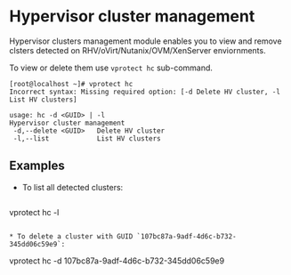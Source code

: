 # Hypervisor cluster management

Hypervisor clusters management module enables you to view and remove clsters detected on RHV/oVirt/Nutanix/OVM/XenServer enviornments.

To view or delete them use `vprotect hc` sub-command. 

```
[root@localhost ~]# vprotect hc
Incorrect syntax: Missing required option: [-d Delete HV cluster, -l List HV clusters]

usage: hc -d <GUID> | -l
Hypervisor cluster management
 -d,--delete <GUID>   Delete HV cluster
 -l,--list            List HV clusters
```	

## Examples
* To list all detected clusters:

  ```
vprotect hc -l
  ```
	* To delete a cluster with GUID `107bc87a-9adf-4d6c-b732-345dd06c59e9`: 
  ```
vprotect hc -d 107bc87a-9adf-4d6c-b732-345dd06c59e9
  ```